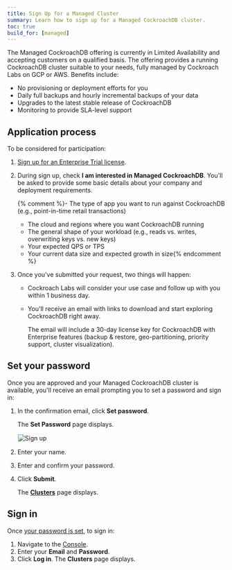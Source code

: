 ```yaml
---
title: Sign Up for a Managed Cluster
summary: Learn how to sign up for a Managed CockroachDB cluster.
toc: true
build_for: [managed]
---
```


The Managed CockroachDB offering is currently in Limited Availability and accepting customers on a qualified basis. The offering provides a running CockroachDB cluster suitable to your needs, fully managed by Cockroach Labs on GCP or AWS. Benefits include:

- No provisioning or deployment efforts for you
- Daily full backups and hourly incremental backups of your data
- Upgrades to the latest stable release of CockroachDB
- Monitoring to provide SLA-level support

## Application process

To be considered for participation:

1. [Sign up for an Enterprise Trial license](https://www.cockroachlabs.com/get-cockroachdb/).

2. During sign up, check **I am interested in Managed CockroachDB**. You'll be asked to provide some basic details about your company and deployment requirements.

    {% comment %}- The type of app you want to run against CockroachDB (e.g., point-in-time retail transactions)
    - The cloud and regions where you want CockroachDB running
    - The general shape of your workload (e.g., reads vs. writes, overwriting keys vs. new keys)
    - Your expected QPS or TPS
    - Your current data size and expected growth in size{% endcomment %}

3. Once you've submitted your request, two things will happen:
    - Cockroach Labs will consider your use case and follow up with you within 1 business day.
    - You'll receive an email with links to download and start exploring CockroachDB right away.

        The email will include a 30-day license key for CockroachDB with Enterprise features (backup & restore, geo-partitioning, priority support, cluster visualization).

## Set your password

Once you are approved and your Managed CockroachDB cluster is available, you'll receive an email prompting you to set a password and sign in:

1. In the confirmation email, click **Set password**.

    The **Set Password** page displays.

    <img src="{{ 'images/v19.1/managed/sign-up.png' | relative_url }}" alt="Sign up" style="border:1px solid #eee;max-width:100%" />

2. Enter your name.
3. Enter and confirm your password.
4. Click **Submit**.

    The [**Clusters**](managed-clusters-page.html) page displays.

## Sign in

Once [your password is set](#set-your-password), to sign in:

1. Navigate to the [Console](https://cockroachlabs.cloud/).
2. Enter your **Email** and **Password**.
3. Click **Log in**.
    The **Clusters** page displays.
